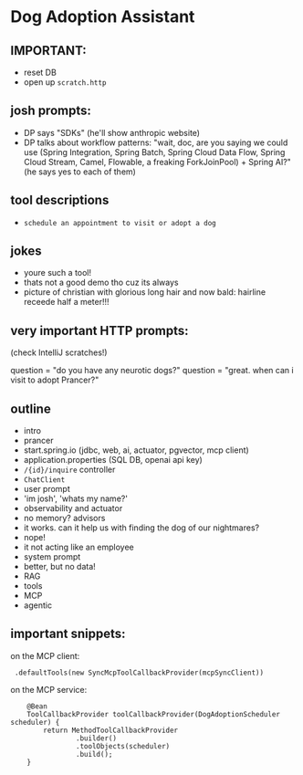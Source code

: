 # Dog Adoption Assistant

## IMPORTANT:

- reset DB 
- open up `scratch.http`

## josh prompts: 
- DP says "SDKs" (he'll show anthropic website)
- DP talks about workflow patterns: "wait, doc, are you saying we could use (Spring Integration, Spring Batch, Spring Cloud Data Flow, Spring Cloud Stream, Camel, Flowable, a freaking ForkJoinPool) + Spring AI?" (he says yes to each of them)

## tool descriptions
- `schedule an appointment to visit or adopt a dog`



## jokes 

- youre such a tool! 
- thats not a good demo tho cuz its always 
- picture of christian with glorious long hair and now bald: hairline receede half a meter!!!

## very important HTTP prompts:

(check IntelliJ scratches!)

question = "do you have any neurotic dogs?"
question = "great. when can i visit to adopt Prancer?"


## outline 

- intro 
- prancer
- start.spring.io  (jdbc, web, ai, actuator, pgvector, mcp client)
- application.properties (SQL DB, openai api key)
- `/{id}/inquire` controller 
- `ChatClient` 
- user prompt
- 'im josh', 'whats my name?'
- observability and actuator
- no memory? advisors 
- it works. can it help us with finding the dog of our nightmares?
- nope! 
- it not acting like an employee
- system prompt 
- better, but no data! 
- RAG
- tools
- MCP
- agentic 


## important snippets:

on the MCP client:
```
 .defaultTools(new SyncMcpToolCallbackProvider(mcpSyncClient))
```

on the MCP service:
```
    @Bean
    ToolCallbackProvider toolCallbackProvider(DogAdoptionScheduler scheduler) {
        return MethodToolCallbackProvider
                .builder()
                .toolObjects(scheduler)
                .build();
    }
```


